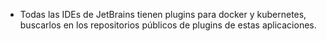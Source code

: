 * Todas las IDEs de JetBrains tienen plugins para docker y kubernetes, buscarlos en los repositorios públicos de plugins de estas aplicaciones.
